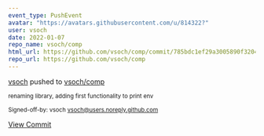 ```yaml
---
event_type: PushEvent
avatar: "https://avatars.githubusercontent.com/u/814322?"
user: vsoch
date: 2022-01-07
repo_name: vsoch/comp
html_url: https://github.com/vsoch/comp/commit/785bdc1ef29a3005890f320486cee17bf1f0f933
repo_url: https://github.com/vsoch/comp
---
```


<a href='https://github.com/vsoch' target='_blank'>vsoch</a> pushed to <a href='https://github.com/vsoch/comp' target='_blank'>vsoch/comp</a>

<small>renaming library, adding first functionality to print env

Signed-off-by: vsoch <vsoch@users.noreply.github.com></small>

<a href='https://github.com/vsoch/comp/commit/785bdc1ef29a3005890f320486cee17bf1f0f933' target='_blank'>View Commit</a>